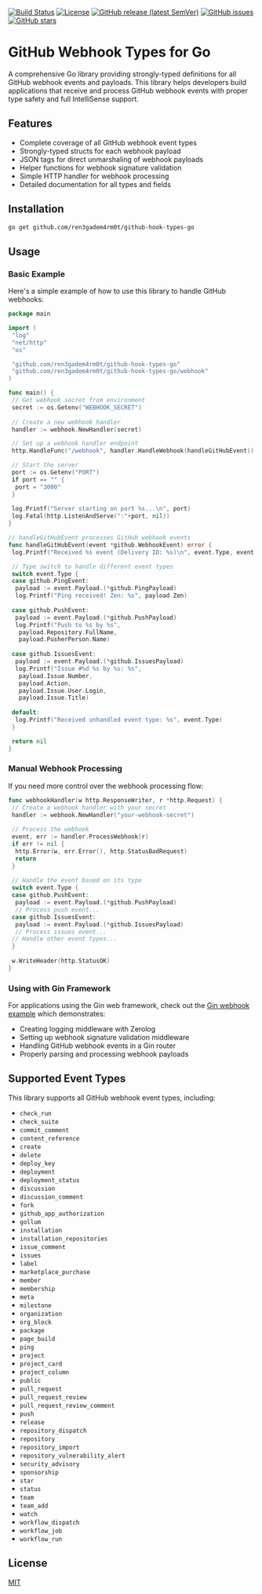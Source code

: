 
[![Build Status](https://github.com/ren3gadem4rm0t/github-hook-types-go/actions/workflows/ci.yml/badge.svg)](https://github.com/ren3gadem4rm0t/github-hook-types-go/actions/workflows/ci.yml)
[![License](https://img.shields.io/badge/license-MIT-blue.svg)](https://opensource.org/licenses/MIT)
[![GitHub release (latest SemVer)](https://img.shields.io/github/v/release/ren3gadem4rm0t/github-hook-types-go?sort=semver)](https://github.com/ren3gadem4rm0t/github-hook-types-go/releases)
[![GitHub issues](https://img.shields.io/github/issues/ren3gadem4rm0t/github-hook-types-go)](https://github.com/ren3gadem4rm0t/github-hook-types-go/issues)
[![GitHub stars](https://img.shields.io/github/stars/ren3gadem4rm0t/github-hook-types-go?style=social)](https://github.com/ren3gadem4rm0t/github-hook-types-go/stargazers)
<!-- [![Go Report Card](https://goreportcard.com/badge/github.com/ren3gadem4rm0t/github-hook-types-go)](https://goreportcard.com/report/github.com/ren3gadem4rm0t/github-hook-types-go) -->

# GitHub Webhook Types for Go

A comprehensive Go library providing strongly-typed definitions for all GitHub webhook events and payloads. This library helps developers build applications that receive and process GitHub webhook events with proper type safety and full IntelliSense support.

## Features

- Complete coverage of all GitHub webhook event types
- Strongly-typed structs for each webhook payload
- JSON tags for direct unmarshaling of webhook payloads
- Helper functions for webhook signature validation
- Simple HTTP handler for webhook processing
- Detailed documentation for all types and fields

## Installation

```bash
go get github.com/ren3gadem4rm0t/github-hook-types-go
```

## Usage

### Basic Example

Here's a simple example of how to use this library to handle GitHub webhooks:

```go
package main

import (
 "log"
 "net/http"
 "os"

 "github.com/ren3gadem4rm0t/github-hook-types-go"
 "github.com/ren3gadem4rm0t/github-hook-types-go/webhook"
)

func main() {
 // Get webhook secret from environment
 secret := os.Getenv("WEBHOOK_SECRET")
 
 // Create a new webhook handler
 handler := webhook.NewHandler(secret)

 // Set up a webhook handler endpoint
 http.HandleFunc("/webhook", handler.HandleWebhook(handleGitHubEvent))

 // Start the server
 port := os.Getenv("PORT")
 if port == "" {
  port = "3000"
 }
 
 log.Printf("Server starting on port %s...\n", port)
 log.Fatal(http.ListenAndServe(":"+port, nil))
}

// handleGitHubEvent processes GitHub webhook events
func handleGitHubEvent(event *github.WebhookEvent) error {
 log.Printf("Received %s event (Delivery ID: %s)\n", event.Type, event.DeliveryID)

 // Type switch to handle different event types
 switch event.Type {
 case github.PingEvent:
  payload := event.Payload.(*github.PingPayload)
  log.Printf("Ping received! Zen: %s", payload.Zen)
  
 case github.PushEvent:
  payload := event.Payload.(*github.PushPayload)
  log.Printf("Push to %s by %s", 
   payload.Repository.FullName, 
   payload.PusherPerson.Name)
  
 case github.IssuesEvent:
  payload := event.Payload.(*github.IssuesPayload)
  log.Printf("Issue #%d %s by %s: %s",
   payload.Issue.Number,
   payload.Action,
   payload.Issue.User.Login,
   payload.Issue.Title)
   
 default:
  log.Printf("Received unhandled event type: %s", event.Type)
 }

 return nil
}
```

### Manual Webhook Processing

If you need more control over the webhook processing flow:

```go
func webhookHandler(w http.ResponseWriter, r *http.Request) {
 // Create a webhook handler with your secret
 handler := webhook.NewHandler("your-webhook-secret")
 
 // Process the webhook
 event, err := handler.ProcessWebhook(r)
 if err != nil {
  http.Error(w, err.Error(), http.StatusBadRequest)
  return
 }
 
 // Handle the event based on its type
 switch event.Type {
 case github.PushEvent:
  payload := event.Payload.(*github.PushPayload)
  // Process push event...
 case github.IssuesEvent:
  payload := event.Payload.(*github.IssuesPayload)
  // Process issues event...
 // Handle other event types...
 }
 
 w.WriteHeader(http.StatusOK)
}
```

### Using with Gin Framework

For applications using the Gin web framework, check out the [Gin webhook example](examples/gin-webhook-server/) which demonstrates:

- Creating logging middleware with Zerolog
- Setting up webhook signature validation middleware
- Handling GitHub webhook events in a Gin router
- Properly parsing and processing webhook payloads

## Supported Event Types

This library supports all GitHub webhook event types, including:

- `check_run`
- `check_suite`
- `commit_comment`
- `content_reference`
- `create`
- `delete`
- `deploy_key`
- `deployment`
- `deployment_status`
- `discussion`
- `discussion_comment`
- `fork`
- `github_app_authorization`
- `gollum`
- `installation`
- `installation_repositories`
- `issue_comment`
- `issues`
- `label`
- `marketplace_purchase`
- `member`
- `membership`
- `meta`
- `milestone`
- `organization`
- `org_block`
- `package`
- `page_build`
- `ping`
- `project`
- `project_card`
- `project_column`
- `public`
- `pull_request`
- `pull_request_review`
- `pull_request_review_comment`
- `push`
- `release`
- `repository_dispatch`
- `repository`
- `repository_import`
- `repository_vulnerability_alert`
- `security_advisory`
- `sponsorship`
- `star`
- `status`
- `team`
- `team_add`
- `watch`
- `workflow_dispatch`
- `workflow_job`
- `workflow_run`

## License

[MIT](LICENSE)
